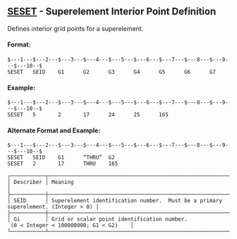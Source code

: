 ## [SESET](https://nexus.hexagon.com/documentationcenter/bundle/MSC_Nastran_2022.4/page/Nastran_Combined_Book/qrg/bulkqrs/TOC.SESET.xhtml) - Superelement Interior Point Definition

Defines interior grid points for a superelement.

#### Format:

```nastran
$---1---$---2---$---3---$---4---$---5---$---6---$---7---$---8---$---9---$---10--$
SESET   SEID    G1      G2      G3      G4      G5      G6      G7              
```

#### Example:

```nastran
$---1---$---2---$---3---$---4---$---5---$---6---$---7---$---8---$---9---$---10--$
SESET   5       2       17      24      25      165                             
```

#### Alternate Format and Example:

```nastran
$---1---$---2---$---3---$---4---$---5---$---6---$---7---$---8---$---9---$---10--$
SESET   SEID    G1      “THRU”  G2                                              
SESET   2       17      THRU    165                                             
```

```text
┌───────────┬────────────────────────────────────────────────────────────────────────────────────┐
│ Describer │ Meaning                                                                            │
├───────────┼────────────────────────────────────────────────────────────────────────────────────┤
│ SEID      │ Superelement identification number.  Must be a primary superelement. (Integer > 0) │
├───────────┼────────────────────────────────────────────────────────────────────────────────────┤
│ Gi        │ Grid or scalar point identification number.  (0 < Integer < 100000000; G1 < G2)    │
└───────────┴────────────────────────────────────────────────────────────────────────────────────┘
```
